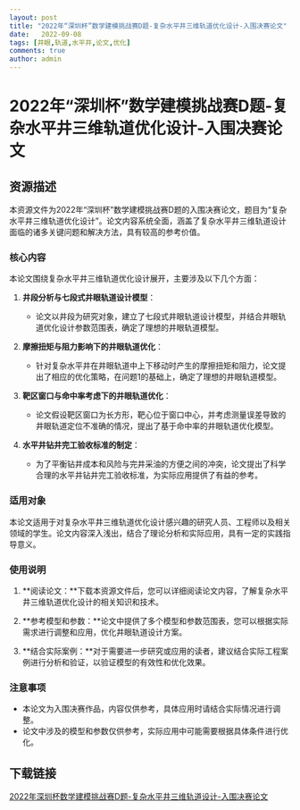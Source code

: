 ```yaml
---
layout: post
title: "2022年“深圳杯”数学建模挑战赛D题-复杂水平井三维轨道优化设计-入围决赛论文"
date:   2022-09-08
tags: [井眼,轨道,水平井,论文,优化]
comments: true
author: admin
---
```

# 2022年“深圳杯”数学建模挑战赛D题-复杂水平井三维轨道优化设计-入围决赛论文

## 资源描述

本资源文件为2022年“深圳杯”数学建模挑战赛D题的入围决赛论文，题目为“复杂水平井三维轨道优化设计”。论文内容系统全面，涵盖了复杂水平井三维轨道设计面临的诸多关键问题和解决方法，具有较高的参考价值。

### 核心内容

本论文围绕复杂水平井三维轨道优化设计展开，主要涉及以下几个方面：

1. **井段分析与七段式井眼轨道设计模型**：
   - 论文以井段为研究对象，建立了七段式井眼轨道设计模型，并结合井眼轨道优化设计参数范围表，确定了理想的井眼轨道模型。

2. **摩擦扭矩与阻力影响下的井眼轨道优化**：
   - 针对复杂水平井在井眼轨道中上下移动时产生的摩擦扭矩和阻力，论文提出了相应的优化策略，在问题1的基础上，确定了理想的井眼轨道模型。

3. **靶区窗口与命中率考虑下的井眼轨道优化**：
   - 论文假设靶区窗口为长方形，靶心位于窗口中心，并考虑测量误差导致的井眼轨道定位不准确的情况，提出了基于命中率的井眼轨道优化模型。

4. **水平井钻井完工验收标准的制定**：
   - 为了平衡钻井成本和风险与完井采油的方便之间的冲突，论文提出了科学合理的水平井钻井完工验收标准，为实际应用提供了有益的参考。

### 适用对象

本论文适用于对复杂水平井三维轨道优化设计感兴趣的研究人员、工程师以及相关领域的学生。论文内容深入浅出，结合了理论分析和实际应用，具有一定的实践指导意义。

### 使用说明

1. **阅读论文：**下载本资源文件后，您可以详细阅读论文内容，了解复杂水平井三维轨道优化设计的相关知识和技术。

2. **参考模型和参数：**论文中提供了多个模型和参数范围表，您可以根据实际需求进行调整和应用，优化井眼轨道设计方案。

3. **结合实际案例：**对于需要进一步研究或应用的读者，建议结合实际工程案例进行分析和验证，以验证模型的有效性和优化效果。

### 注意事项

- 本论文为入围决赛作品，内容仅供参考，具体应用时请结合实际情况进行调整。
- 论文中涉及的模型和参数仅供参考，实际应用中可能需要根据具体条件进行优化。

## 下载链接

[2022年深圳杯数学建模挑战赛D题-复杂水平井三维轨道设计-入围决赛论文](https://pan.quark.cn/s/289730e9a7e2)